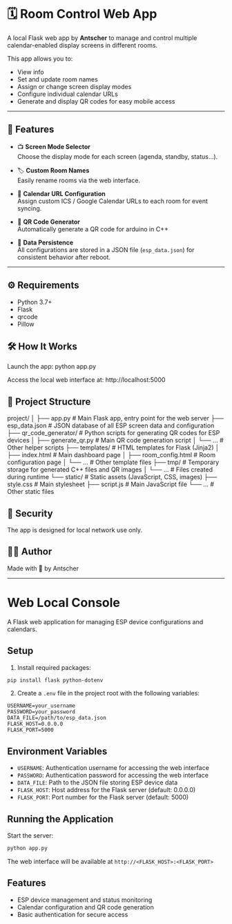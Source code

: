 # 🗓️ Room Control Web App

A local Flask web app by **Antscher** to manage and control multiple calendar-enabled display screens in different rooms.

This app allows you to:
- View info
- Set and update room names
- Assign or change screen display modes
- Configure individual calendar URLs
- Generate and display QR codes for easy mobile access

---

## 🚀 Features

- 📺 **Screen Mode Selector**  
  Choose the display mode for each screen (agenda, standby, status…).

- 🏷️ **Custom Room Names**  
  Easily rename rooms via the web interface.

- 🔗 **Calendar URL Configuration**  
  Assign custom ICS / Google Calendar URLs to each room for event syncing.

- 📱 **QR Code Generator**  
  Automatically generate a QR code for arduino in C++

- 💾 **Data Persistence**  
  All configurations are stored in a JSON file (`esp_data.json`) for consistent behavior after reboot.

---

## ⚙️ Requirements

- Python 3.7+
- Flask
- qrcode
- Pillow

## 🛠️ How It Works
Launch the app:
python app.py

Access the local web interface at:
http://localhost:5000

## 📁 Project Structure

project/
│
├── app.py                 # Main Flask app, entry point for the web server
├── esp_data.json          # JSON database of all ESP screen data and configuration
├── qr_code_generator/     # Python scripts for generating QR codes for ESP devices
│   ├── generate_qr.py     # Main QR code generation script
│   └── ...                # Other helper scripts
├── templates/             # HTML templates for Flask (Jinja2)
│   ├── index.html         # Main dashboard page
│   ├── room_config.html   # Room configuration page
│   └── ...                # Other template files
├── tmp/                   # Temporary storage for generated C++ files and QR images
│   └── ...                # Files created during runtime
└── static/                # Static assets (JavaScript, CSS, images)
    ├── style.css          # Main stylesheet
    ├── script.js          # Main JavaScript file
    └── ...                # Other static files


## 🔐 Security
The app is designed for local network use only.

## 🧑‍💻 Author
Made with 🧠 by Antscher

---

# Web Local Console

A Flask web application for managing ESP device configurations and calendars.

## Setup

1. Install required packages:
```bash
pip install flask python-dotenv
```

2. Create a `.env` file in the project root with the following variables:
```
USERNAME=your_username
PASSWORD=your_password
DATA_FILE=/path/to/esp_data.json
FLASK_HOST=0.0.0.0
FLASK_PORT=5000
```

## Environment Variables

- `USERNAME`: Authentication username for accessing the web interface
- `PASSWORD`: Authentication password for accessing the web interface
- `DATA_FILE`: Path to the JSON file storing ESP device data
- `FLASK_HOST`: Host address for the Flask server (default: 0.0.0.0)
- `FLASK_PORT`: Port number for the Flask server (default: 5000)

## Running the Application

Start the server:
```bash
python app.py
```

The web interface will be available at `http://<FLASK_HOST>:<FLASK_PORT>`

## Features

- ESP device management and status monitoring
- Calendar configuration and QR code generation
- Basic authentication for secure access